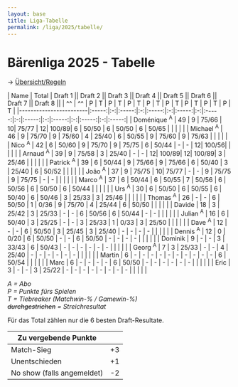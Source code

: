 ```yaml
---
layout: base
title: Liga-Tabelle
permalink: /liga/2025/tabelle/
---
```


# Bärenliga 2025 - Tabelle

→ [Übersicht/Regeln](/liga/uebersicht)

| Name                   | Total | Draft 1   || Draft 2  || Draft 3  || Draft 4  || Draft 5  || Draft 6  || Draft 7  || Draft 8 ||
| ^^                     | ^^    | P | T     | P | T     | P | T     | P | T     | P | T     | P | T     | P | T     | P | T     |
|------------------------|:-----:|:-:|:-----:|:-:|:-----:|:-:|:-----:|:-:|:-----:|:-:|:-----:|:-:|:-----:|:-:|:-----:|:-:|:-----:|
| Doménique <sup>A</sup> | 49    | 9 | 75/66 | 10| 75/77 | 12| 100/89| 6 | 50/50 | 6 | 50/50 | 6 | 50/65 |   |       |   |       |
| Michael <sup>A</sup>   | 46    | 9 | 75/70 | 9 | 75/60 | 4 | 25/40 | 6 | 50/55 | 9 | 75/60 | 9 | 75/63 |   |       |   |       |
| Nico <sup>A</sup>      | 42    | 6 | 50/60 | 9 | 75/70 | 9 | 75/75 | 6 | 50/44 | - | -     | 12| 100/56|   |       |   |       |
| Arnaud <sup>A</sup>    | 39    | 9 | 75/58 | 3 | 25/40 | - | -     | 12| 100/89| 12| 100/89| 3 | 25/46 |   |       |   |       |
| Patrick <sup>A</sup>   | 39    | 6 | 50/44 | 9 | 75/66 | 9 | 75/66 | 6 | 50/40 | 3 | 25/40 | 6 | 50/52 |   |       |   |       |
| João <sup>A</sup>      | 37    | 9 | 75/75 | 10| 75/77 | - | -     | 9 | 75/75 | 9 | 75/75 | - | -     |   |       |   |       |
| Marco <sup>A</sup>     | 37    | 6 | 50/44 | 6 | 50/55 | 7 | 50/56 | 6 | 50/56 | 6 | 50/50 | 6 | 50/44 |   |       |   |       |
| Urs <sup>A</sup>       | 30    | 6 | 50/50 | 6 | 50/55 | 6 | 50/40 | 6 | 50/46 | 3 | 25/33 | 3 | 25/46 |   |       |   |       |
| Thomas <sup>A</sup>    | 26    | - | -     | 6 | 50/50 | 1 | 0/36  | 9 | 75/70 | 4 | 25/44 | 6 | 50/50 |   |       |   |       |
| Davide                 | 18    | 3 | 25/42 | 3 | 25/33 | - | -     | 6 | 50/56 | 6 | 50/44 | - | -     |   |       |   |       |
| Julian <sup>A</sup>    | 16    | 6 | 50/40 | 3 | 25/25 | - | -     | 3 | 25/33 | 1 | 0/33  | 3 | 25/50 |   |       |   |       |
| Dave <sup>A</sup>      | 12    | - | -     | 6 | 50/50 | 3 | 25/45 | 3 | 25/40 | - | -     | - | -     |   |       |   |       |
| Dennis <sup>A</sup>    | 12    | 0 | 0/20  | 6 | 50/50 | - | -     | 6 | 50/50 | - | -     | - | -     |   |       |   |       |
| Dominik                | 9     | - | -     | 3 | 33/43 | 6 | 50/43 | - | -     | - | -     | - | -     |   |       |   |       |
| Georg <sup>A</sup>     | 7     | 3 | 25/33 | - | -     | 4 | 25/40 | - | -     | - | -     | - | -     |   |       |   |       |
| Martin                 | 6     | - | -     | - | -     | - | -     | - | -     | - | -     | 6 | 50/54 |   |       |   |       |
| Marc                   | 6     | - | -     | - | -     | 6 | 50/50 | - | -     | - | -     | - | -     |   |       |   |       |
| Eric                   | 3     | - | -     | 3 | 25/22 | - | -     | - | -     | - | -     | - | -     |   |       |   |       |

_A = Abo_\
_P = Punkte fürs Spielen_\
_T = Tiebreaker (Matchwin-% / Gamewin-%)_\
_~~durchgestrichen~~ = Streichresultat_

Für das Total zählen nur die 6 besten Draft-Resultate.

| Zu vergebende Punkte       ||
|----------------------------|----|
| Match-Sieg                 | +3 |
| Unentschieden              | +1 |
| No show (falls angemeldet) | -2 |
